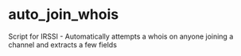 # auto_join_whois
Script for IRSSI - Automatically attempts a whois on anyone joining a channel and extracts a few fields
